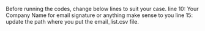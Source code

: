 Before running the codes, change below lines to suit your case.
line 10: Your Company Name for email signature or anything make sense to you
line 15: update the path where you put the email_list.csv file.

